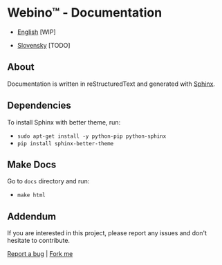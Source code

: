 # Webino™ - Documentation 

- [English](http://docs.webino.org/) [WIP]

- [Slovensky](http://docs.webino.org/sk/) [TODO]

## About

Documentation is written in reStructuredText and generated with [Sphinx](http://www.sphinx-doc.org).

## Dependencies

To install Sphinx with better theme, run:

- `sudo apt-get install -y python-pip python-sphinx`
- `pip install sphinx-better-theme`

## Make Docs

Go to `docs` directory and run:

- `make html`

## Addendum

If you are interested in this project, please report any issues and don't hesitate to contribute.

[Report a bug](https://github.com/webino/Webino/issues) | [Fork me](https://github.com/webino/Webino)
